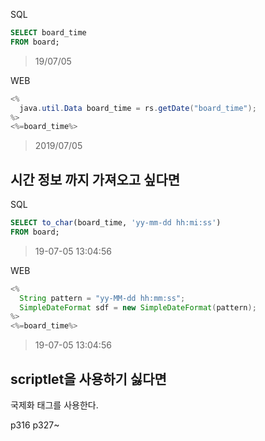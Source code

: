SQL 
```sql
SELECT board_time 
FROM board;
```
>19/07/05

WEB
```java
<%
  java.util.Data board_time = rs.getDate("board_time");
%>
<%=board_time%>
```
>2019/07/05

## 시간 정보 까지 가져오고 싶다면
SQL
```sql
SELECT to_char(board_time, 'yy-mm-dd hh:mi:ss')
FROM board;
```
>19-07-05 13:04:56

WEB
```java
<%
  String pattern = "yy-MM-dd hh:mm:ss";
  SimpleDateFormat sdf = new SimpleDateFormat(pattern);
%>
<%=board_time%>
```
>19-07-05 13:04:56

## scriptlet을 사용하기 싫다면
국제화 태그를 사용한다.

p316 p327~
<!--stackedit_data:
eyJoaXN0b3J5IjpbLTUyMDgwMTkzM119
-->